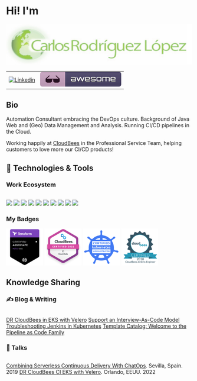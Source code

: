 # Hi! I'm

<table cellspacing="0" cellpadding="0">
<tbody>
<tr>
<img alt="Carlos" src="img/carlosrodlop.png">
<tr>
</tr>
<td>
<a href="https://www.linkedin.com/in/carlosrodlop/">
    <img alt="Linkedin" src="https://img.shields.io/badge/linkedin-%230077B5.svg?style=for-the-badge&logo=linkedin&logoColor=white">
</a>
</td>
<td>
<a href="https://github.com/carlosrodlop/carlosrodlop/blob/main/AWESOME_POD.md">
    <img alt="Awesome" src="img/awesome_badge.svg">
</a>
</td>
</tr>
</tbody>
</table>

## Bio

Automation Consultant embracing the DevOps culture. Background of Java Web and (Geo) Data Management and Analysis. Running CI/CD pipelines in the Cloud.

Working happily at [CloudBees](https://www.cloudbees.com/) in the Professional Service Team, helping customers to love more our CI/CD products!

## 🔧 Technologies & Tools

### Work Ecosystem

||
|----------|
![](https://img.shields.io/badge/OS-Linux-informational?style=flat&logo=linux&logoColor=white&color=A0C65C) ![](https://img.shields.io/badge/Shell-Bash-informational?style=flat&logo=gnu-bash&logoColor=white&color=A0C65C) ![](https://img.shields.io/badge/Cloud-AWS-informational?style=flat&logo=amazon-aws&logoColor=white&color=A0C65C)
![](https://img.shields.io/badge/Editor-Visual_Studio-informational?style=flat&logo=visualstudiocode&logoColor=white&color=A0C65C) ![](https://img.shields.io/badge/Code-Java-informational?style=flat&logo=java&logoColor=white&color=A0C65C) ![](https://img.shields.io/badge/Code-Groovy-informational?style=flat&logo=Apache+Groovy&logoColor=white&color=A0C65C)
![](https://img.shields.io/badge/Tools-Jenkins-informational?style=flat&logo=jenkins&logoColor=white&color=A0C65C) ![](https://img.shields.io/badge/Tools-Docker-informational?style=flat&logo=docker&logoColor=white&color=A0C65C) ![](https://img.shields.io/badge/Tools-Kubernetes-informational?style=flat&logo=kubernetes&logoColor=white&color=A0C65C) ![](https://img.shields.io/badge/Tools-Terraform-informational?style=flat&logo=terraform&logoColor=white&color=A0C65C)

### My Badges

<img src="img/badges/terraform.png" alt="terraform" width="100">
<img src="img/badges/cb-ci-essentials.png" alt="cb ci essentials" width="100">  
<img src="img/badges/cka.png" alt="cka" width="100">
<img src="img/badges/cb-enginner.png" alt="cb enginner" width="100">

## Knowledge Sharing

### &#x270d; Blog & Writing

||
|----------|
[DR CloudBees in EKS with Velero](<https://www.cloudbees.com/blog/>)
[Support an Interview-As-Code Model](https://stories.jenkins.io/user-story/to-run-technical-simulations-for-developer-engineer-interviews/)
[Troubleshooting Jenkins in Kubernetes](https://www.cloudbees.com/blog/apm-tools-jenkins-performance)
[Template Catalog: Welcome to the Pipeline as Code Family](https://www.cloudbees.com/blog/pipeline-as-code)

### &#128172; Talks

||
|----------|
[Combining Serverless Continuous Delivery With ChatOps](https://www.meetup.com/es-ES/SVQJUG/events/263195348/). Sevilla, Spain. 2019
[DR CloudBees CI EKS with Velero](). Orlando, EEUU. 2022
